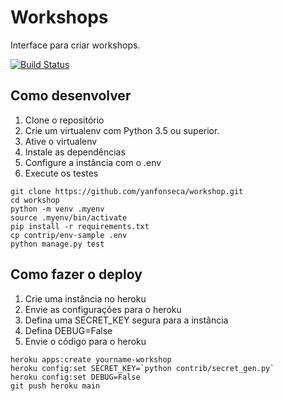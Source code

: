 # Workshops
Interface para criar workshops.

[![Build Status](https://travis-ci.org/yanfonseca/workshop.svg?branch=main)](https://travis-ci.org/yanfonseca/workshop)

## Como desenvolver
1. Clone o repositório
1. Crie um virtualenv com Python 3.5 ou superior.
1. Ative o virtualenv
1. Instale as dependências
1. Configure a instância com o .env
1. Execute os testes

```console
git clone https://github.com/yanfonseca/workshop.git
cd workshop
python -m venv .myenv
source .myenv/bin/activate
pip install -r requirements.txt
cp contrip/env-sample .env
python manage.py test
```

## Como fazer o deploy
1. Crie uma instância no heroku
1. Envie as configurações para o heroku
1. Defina uma SECRET_KEY segura para a instância
1. Defina DEBUG=False
1. Envie o código para o heroku

```console
heroku apps:create yourname-workshop
heroku config:set SECRET_KEY=`python contrib/secret_gen.py`
heroku config:set DEBUG=False
git push heroku main
```


